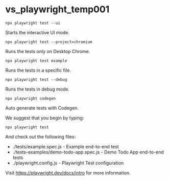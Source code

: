# vs_playwright_temp001

    npx playwright test --ui

  Starts the interactive UI mode.

    npx playwright test --project=chromium
  Runs the tests only on Desktop Chrome.

    npx playwright test example
  Runs the tests in a specific file.

    npx playwright test --debug
  Runs the tests in debug mode.

    npx playwright codegen
  Auto generate tests with Codegen.

We suggest that you begin by typing:

    npx playwright test

And check out the following files:
  - ./tests/example.spec.js - Example end-to-end test
  - ./tests-examples/demo-todo-app.spec.js - Demo Todo App end-to-end tests
  - ./playwright.config.js - Playwright Test configuration

Visit https://playwright.dev/docs/intro for more information.
